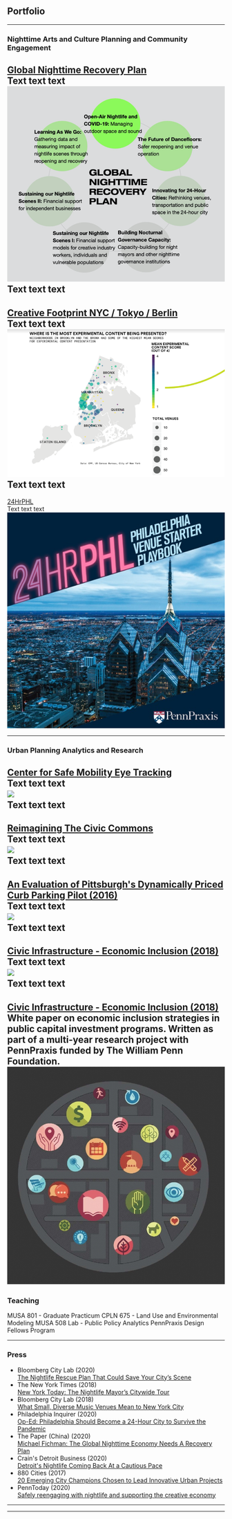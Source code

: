 ## Portfolio

---

### Nighttime Arts and Culture Planning and Community Engagement 

[Global Nighttime Recovery Plan](http://nighttime.org/recoveryplan)
<br>
Text text text<br>
<img src="images/gnrp.png?raw=true"/>
<br>
Text text text<br>
---
[Creative Footprint NYC / Tokyo / Berlin](https://www.creative-footprint.org/)
<br>
Text text text<br>
<img src="images/content_map.png?raw=true"/>
<br>
Text text text<br>
---
[24HrPHL](http://24HrPHL.org/)
<br>
Text text text<br>
<img src="images/playbook_splash.jpg?raw=true"/>
<br>

---

### Urban Planning Analytics and Research 

[Center for Safe Mobility Eye Tracking](/sample_page)
<br>
Text text text<br>
<img src="images/dummy_thumbnail.jpg?raw=true"/><br>
Text text text<br>
---
[Reimagining The Civic Commons](/pdf/sample_presentation.pdf)
<br>
Text text text<br>
<img src="images/dummy_thumbnail.jpg?raw=true"/><br>
Text text text<br>
---
[An Evaluation of Pittsburgh's Dynamically Priced Curb Parking Pilot (2016)](https://www.researchgate.net/publication/309231344_An_Evaluation_of_Pittsburgh%27s_Dynamically-Priced_Curb_Parking_Pilot)
<br>
Text text text<br>
<img src="images/dummy_thumbnail.jpg?raw=true"/><br>
Text text text<br>
---
[Civic Infrastructure - Economic Inclusion (2018)](http://example.com/)
<br>
Text text text<br>
<img src="images/dummy_thumbnail.jpg?raw=true"/><br>
Text text text<br>
---
[Civic Infrastructure - Economic Inclusion (2018)](http://example.com/)
<br>
White paper on economic inclusion strategies in public capital investment programs. Written as part of a multi-year research project with PennPraxis funded by The William Penn Foundation.<br>
<img src="images/civic_infrastructure.jpg?raw=true"/><br>
---

### Teaching

MUSA 801 - Graduate Practicum
CPLN 675 - Land Use and Environmental Modeling
MUSA 508 Lab - Public Policy Analytics
PennPraxis Design Fellows Program

---

### Press

- Bloomberg City Lab (2020) <br>[The Nightlife Rescue Plan That Could Save Your City’s Scene](https://www.bloomberg.com/news/articles/2020-08-04/can-urban-nightlife-districts-survive-a-pandemic)
- The New York Times (2018) <br>[New York Today: The Nightlife Mayor’s Citywide Tour](https://www.nytimes.com/2018/10/01/nyregion/new-york-today-the-nightlife-mayors-citywide-tour.html)
- Bloomberg City Lab (2018)<br>[What Small, Diverse Music Venues Mean to New York City](https://www.bloomberg.com/news/articles/2018-10-18/what-can-new-york-do-to-help-small-music-venues)
- Philadelphia Inquirer (2020)<br>[Op-Ed: Philadelphia Should Become a 24-Hour City to Survive the Pandemic](https://www.inquirer.com/opinion/commentary/philadelphia-coronavirus-business-closures-night-hours-20200514.html)
- The Paper (China) (2020)<br>[Michael Fichman: The Global Nighttime Economy Needs A Recovery Plan](https://www.thepaper.cn/newsDetail_forward_9093106)
- Crain's Detroit Business (2020)<br>[Detroit's Nightlife Coming Back At a Cautious Pace](https://www.crainsdetroit.com/entertainment/detroit-nightlife-coming-back-cautious-pace)
- 880 Cities (2017)<br>[20 Emerging City Champions Chosen to Lead Innovative Urban Projects](https://www.880cities.org/20-emerging-city-champions-chosen-lead-innovative-urban-projects/)
- PennToday (2020)<br>[Safely reengaging with nightlife and supporting the creative economy](https://penntoday.upenn.edu/news/safely-reengaging-nightlife-and-supporting-creative-economy)

---




---
